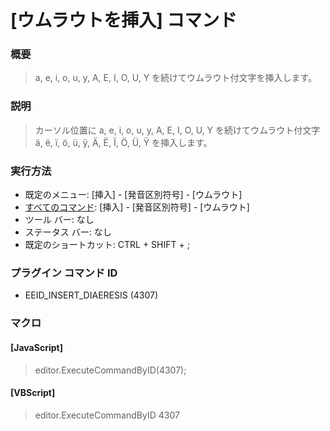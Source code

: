 # \[ウムラウトを挿入\] コマンド

### 概要

> a, e, i, o, u, y, A, E, I, O, U, Y を続けてウムラウト付文字を挿入します。

### 説明

> カーソル位置に a, e, i, o, u, y, A, E, I, O, U, Y を続けてウムラウト付文字 ä, ë, ï, ö, ü, ÿ, Ä,
> Ë, Ï, Ö, Ü, Ÿ を挿入します。

### 実行方法

- 既定のメニュー: \[挿入\] \- \[発音区別符号\] \- \[ウムラウト\]
- [すべてのコマンド](../../glossary/allcommands): \[挿入\] \- \[発音区別符号\] \- \[ウムラウト\]
- ツール バー: なし
- ステータス バー: なし
- 既定のショートカット: CTRL + SHIFT + ;

### プラグイン コマンド ID

- EEID\_INSERT\_DIAERESIS (4307)

### マクロ

#### \[JavaScript\]

> editor.ExecuteCommandByID(4307);

#### \[VBScript\]

> editor.ExecuteCommandByID 4307
